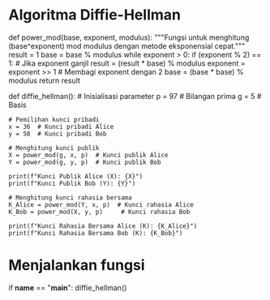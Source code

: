 # Algoritma Diffie-Hellman

def power_mod(base, exponent, modulus):
    """Fungsi untuk menghitung (base^exponent) mod modulus dengan metode eksponensial cepat."""
    result = 1
    base = base % modulus
    while exponent > 0:
        if (exponent % 2) == 1:  # Jika exponent ganjil
            result = (result * base) % modulus
        exponent = exponent >> 1  # Membagi exponent dengan 2
        base = (base * base) % modulus
    return result

def diffie_hellman():
    # Inisialisasi parameter
    p = 97  # Bilangan prima
    g = 5   # Basis

    # Pemilihan kunci pribadi
    x = 36  # Kunci pribadi Alice
    y = 58  # Kunci pribadi Bob

    # Menghitung kunci publik
    X = power_mod(g, x, p)  # Kunci publik Alice
    Y = power_mod(g, y, p)  # Kunci publik Bob

    print(f"Kunci Publik Alice (X): {X}")
    print(f"Kunci Publik Bob (Y): {Y}")

    # Menghitung kunci rahasia bersama
    K_Alice = power_mod(Y, x, p)  # Kunci rahasia Alice
    K_Bob = power_mod(X, y, p)     # Kunci rahasia Bob

    print(f"Kunci Rahasia Bersama Alice (K): {K_Alice}")
    print(f"Kunci Rahasia Bersama Bob (K): {K_Bob}")

# Menjalankan fungsi
if __name__ == "__main__":
    diffie_hellman()
